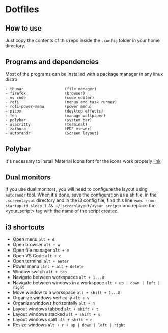 # Dotfiles

## How to use
Just copy the contents of this repo inside the `.config` folder in your home directory.

## Programs and dependencies
Most of the programs can be installed with a package manager in any linux distro

```
- thunar                  (file manager)
- firefox                 (browser)
- vs code                 (code editor)
- rofi                    (menus and task runner)
- rofi-power-menu         (power menu)
- picom                   (desktop effects)
- feh                     (manage wallpaper)
- polybar                 (system bar)
- alacritty               (terminal)
- zathura                 (PDF viewer)
- autorandr               (Screen layout)
```

## Polybar
It's necessary to install Material Icons font for the icons work properly
[link](https://github.com/google/material-design-icons/blob/master/font/MaterialIcons-Regular.ttf)

## Dual monitors
If you use dual monitors, you will need to configure the layout using `autorandr` tool. When it's done, save the configuration as a sh file, in the `.screenlayout` directory
and in the i3 config file, find this line `exec --no-startup-id sleep 1 && ~/.screenlayout/<your_script>` and replace the <your_script> tag with the name of the script created.

## i3 shortcuts
- Open menu `alt + d`
- Open browser `alt + w`
- Open file manager `alt + e`
- Open VS Code `alt + c`
- Open terminal `alt + enter`
- Power menu `ctrl + alt + delete`
- Window switch `alt + tab`
- Navigate between workspaces `alt + 1...8`
- Navigate between windows in a workspace `alt + up | down | left | right`
- Move window to a workspace `alt + shift + 1...8`
- Organize windows vertically `alt + v`
- Organize windows horizontally `alt + h`
- Layout windows tabbed `alt + shift + t`
- Layout windows stacked `alt + shift + s`
- Layout windows split `alt + shift + e`
- Resize windows `alt + r + up | down | left | right`
